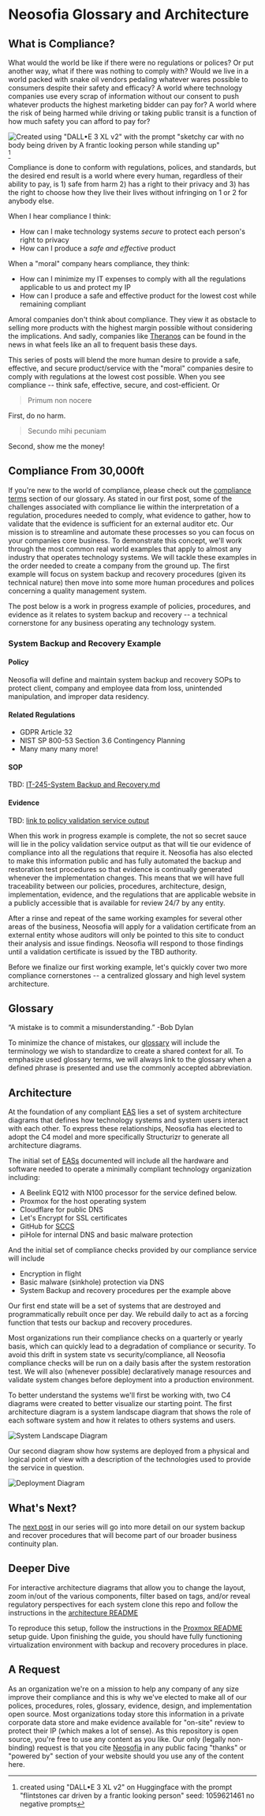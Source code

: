 # Neosofia Glossary and Architecture

## What is Compliance?

What would the world be like if there were no regulations or polices? Or put another way, what if there was nothing to comply with? Would we live in a world packed with snake oil vendors pedaling whatever wares possible to consumers despite their safety and efficacy? A world where technology companies use every scrap of information without our consent to push whatever products the highest marketing bidder can pay for? A world where the risk of being harmed while driving or taking public transit is a function of how much safety you can afford to pay for?

![Created using "DALL•E 3 XL v2" with the prompt "sketchy car with no body being driven by A frantic looking person while standing up"](../../shared/images/flintstones-car.png)[^credit]

Compliance is done to conform with regulations, polices, and standards, but the desired end result is a world where every human, regardless of their ability to pay, is 1) safe from harm 2) has a right to their privacy and 3) has the right to choose how they live their lives without infringing on 1 or 2 for anybody else.

When I hear compliance I think:
 * How can I make technology systems *secure* to protect each person's right to privacy
 * How can I produce a *safe and effective* product

When a "moral" company hears compliance, they think:
 * How can I minimize my IT expenses to comply with all the regulations applicable to us and protect my IP
 * How can I produce a safe and effective product for the lowest cost while remaining compliant

Amoral companies don't think about compliance. They view it as obstacle to selling more products with the highest margin possible without considering the implications. And sadly, companies like [Theranos](https://en.wikipedia.org/wiki/Theranos#Exposure_and_downfall) can be found in the news in what feels like an all to frequent basis these days.

This series of posts will blend the more human desire to provide a safe, effective, and secure product/service with the "moral" companies desire to comply with regulations at the lowest cost possible. When you see compliance -- think safe, effective, secure, and cost-efficient. Or

> Primum non nocere

First, do no harm.

> Secundo mihi pecuniam

Second, show me the money!

## Compliance From 30,000ft

If you're new to the world of compliance, please check out the [compliance terms](../../shared/glossary.md#compliance-terms) section of our glossary. As stated in our first post, some of the challenges associated with compliance lie within the interpretation of a regulation, procedures needed to comply, what evidence to gather, how to validate that the evidence is sufficient for an external auditor etc. Our mission is to streamline and automate these processes so you can focus on your companies core business. To demonstrate this concept, we'll work through the most common real world examples that apply to almost any industry that operates technology systems. We will tackle these examples in the order needed to create a company from the ground up. The first example will focus on system backup and recovery procedures (given its technical nature) then move into some more human procedures and polices concerning a quality management system.

The post below is a work in progress example of policies, procedures, and evidence as it relates to system backup and recovery -- a technical cornerstone for any business operating any technology system.

### System Backup and Recovery Example 

#### Policy

Neosofia will define and maintain system backup and recovery SOPs to protect client, company and employee data from loss, unintended manipulation, and improper data residency.

#### Related Regulations
 * GDPR Article 32
 * NIST SP 800-53 Section 3.6 Contingency Planning
 * Many many many more!

#### SOP

TBD: [IT-245-System Backup and Recovery.md](tbd)

#### Evidence

TBD: [link to policy validation service output](tbd)

When this work in progress example is complete, the not so secret sauce will lie in the policy validation service output as that will tie our evidence of compliance into all the regulations that require it. Neosofia has also elected to make this information public and has fully automated the backup and restoration test procedures so that evidence is continually generated whenever the implementation changes. This means that we will have full traceability between our policies, procedures, architecture, design, implementation, evidence, and the regulations that are applicable website in a publicly accessible that is available for review 24/7 by any entity.

After a rinse and repeat of the same working examples for several other areas of the business, Neosofia will apply for a validation certificate from an external entity whose auditors will only be pointed to this site to conduct their analysis and issue findings. Neosofia will respond to those findings until a validation certificate is issued by the TBD authority.

Before we finalize our first working example, let's quickly cover two more compliance cornerstones -- a centralized glossary and high level system architecture.

## Glossary

“A mistake is to commit a misunderstanding.”
-Bob Dylan

To minimize the chance of mistakes, our [glossary](../../shared/glossary.md) will include the terminology we wish to standardize to create a shared context for all. To emphasize used glossary terms, we will always link to the glossary when a defined phrase is presented and use the commonly accepted abbreviation.

## Architecture

At the foundation of any compliant [EAS](../../shared/glossary.md#EAS) lies a set of system architecture diagrams that defines how technology systems and system users interact with each other. To express these relationships, Neosofia has elected to adopt the C4 model and more specifically Structurizr to generate all architecture diagrams. 

The initial set of [EASs](../../shared/glossary.md#EAS) documented will include all the hardware and software needed to operate a minimally compliant technology organization including:
 * A Beelink EQ12 with N100 processor for the service defined below.
 * Proxmox for the host operating system
 * Cloudflare for public DNS
 * Let's Encrypt for SSL certificates
 * GitHub for [SCCS](../../shared/glossary.md#SCCS)
 * piHole for internal DNS and basic malware protection

And the initial set of compliance checks provided by our compliance service will include
 * Encryption in flight
 * Basic malware (sinkhole) protection via DNS
 * System Backup and recovery procedures per the example above

Our first end state will be a set of systems that are destroyed and programmatically rebuilt once per day. We rebuild daily to act as a forcing function that tests our backup and recovery procedures. 

 Most organizations run their compliance checks on a quarterly or yearly basis, which can quickly lead to a degradation of compliance or security. To avoid this drift in system state vs security/compliance, all Neosofia compliance checks will be run on a daily basis after the system restoration test. We will also (whenever possible) declaratively manage resources and validate system changes before deployment into a production environment.

To better understand the systems we'll first be working with, two C4 diagrams were created to better visualize our starting point. The first architecture diagram is a system landscape diagram that shows the role of each software system and how it relates to others systems and users. 

![System Landscape Diagram](../../shared/images/system-landscape-v1.svg)

Our second diagram show how systems are deployed from a physical and logical point of view with a description of the technologies used to provide the service in question.

![Deployment Diagram](../../shared/images/deployment-diagram-v1.svg)

## What's Next?

The [next post](1000_system_backup_and_recovery.md) in our series will go into more detail on our system backup and recover procedures that will become part of our broader business continuity plan.


## Deeper Dive

For interactive architecture diagrams that allow you to change the layout, zoom in/out of the various components, filter based on tags, and/or reveal regulatory perspectives for each system clone this repo and follow the instructions in the [architecture README](../../architecture/README.md)

To reproduce this setup, follow the instructions in the [Proxmox README](../../os/proxmox/README.md) setup guide. Upon finishing the guide, you should have fully functioning virtualization environment with backup and recovery procedures in place.

## A Request

As an organization we're on a mission to help any company of any size improve their compliance and this is why we've elected to make all of our polices, procedures, roles, glossary, evidence, design, and implementation open source. Most organizations today store this information in a private corporate data store and make evidence available for "on-site" review to protect their IP (which makes a lot of sense). As this repository is open source, you're free to use any content as you like. Our only (legally non-binding) request is that you cite [Neosofia](https://github.com/neosofia/corporate) in any public facing "thanks" or "powered by" section of your website should you use any of the content here. 

[^credit]: created using "DALL•E 3 XL v2" on Huggingface with the prompt "flintstones car driven by a frantic looking person" seed: 1059621461 no negative prompts